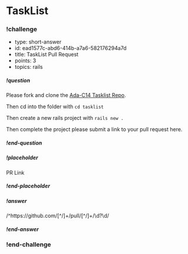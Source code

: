 # TaskList



<!-- >>>>>>>>>>>>>>>>>>>>>> BEGIN CHALLENGE >>>>>>>>>>>>>>>>>>>>>> -->
<!-- Replace everything in square brackets [] and remove brackets  -->

### !challenge

* type: short-answer
* id: ead1577c-abd6-414b-a7a6-582176294a7d
* title: TaskList Pull Request
* points: 3
* topics: rails

##### !question

Please fork and clone the [Ada-C14 Tasklist Repo](https://github.com/Ada-C14/task-list).

Then cd into the folder with `cd tasklist`

Then create a new rails project with `rails new .`

Then complete the project please submit a link to your pull request here.

##### !end-question

##### !placeholder

PR Link

##### !end-placeholder

##### !answer

/^https:\/\/github\.com\/[^\/]+\/pull\/[^\/]+\/\d?\d/

##### !end-answer

<!-- other optional sections -->
<!-- !hint - !end-hint (markdown, users can see after a failed attempt) -->
<!-- !rubric - !end-rubric (markdown, instructors can see while scoring a checkpoint) -->
<!-- !explanation - !end-explanation (markdown, students can see after answering correctly) -->

### !end-challenge

<!-- ======================= END CHALLENGE ======================= -->